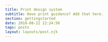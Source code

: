 ```yaml
---
title: Print design system
subtitle: Have print guidance? Add that here.
section: gettingstarted
date: 2018-08-22 12:24:50
tags: posts
layout: layouts/post.njk
---
```

